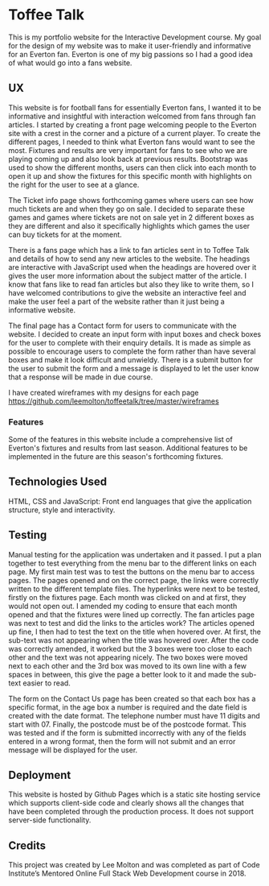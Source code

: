 ﻿<h1>Toffee Talk</h1>

This is my portfolio website for the Interactive Development course. My goal for the design of my website was to make it user-friendly and informative for an Everton fan. Everton is one of my big passions so I had a good idea of what would go into a fans website. 


<h2>UX</h2>
This website is for football fans for essentially Everton fans, I wanted it to be informative and insightful with interaction welcomed from fans through fan articles. I started by creating a front page welcoming people to the Everton site with a crest in the corner and a picture of a current player. To create the different pages, I needed to think what Everton fans would want to see the most. Fixtures and results are very important for fans to see who we are playing coming up and also look back at previous results. Bootstrap was used to show the different months, users can then click into each month to open it up and show the fixtures for this specific month with highlights on the right for the user to see at a glance.

The Ticket info page shows forthcoming games where users can see how much tickets are and when they go on sale. I decided to separate these games and games where tickets are not on sale yet in 2 different boxes as they are different and also it specifically highlights which games the user can buy tickets for at the moment.

There is a fans page which has a link to fan articles sent in to Toffee Talk and details of how to send any new articles to the website. The headings are interactive with JavaScript used when the headings are hovered over it gives the user more information about the subject matter of the article. I know that fans like to read fan articles but also they like to write them, so I have welcomed contributions to give the website an interactive feel and make the user feel a part of the website rather than it just being a informative website.

The final page has a Contact form for users to communicate with the website. I decided to create an input form with input boxes and check boxes for the user to complete with their enquiry details. It is made as simple as possible to encourage users to complete the form rather than have several boxes and make it look difficult and unwieldy. There is a submit button for the user to submit the form and a message is displayed to let the user know that a response will be made in due course.

I have created wireframes with my designs for each page https://github.com/leemolton/toffeetalk/tree/master/wireframes


<h3>Features</h3>
Some of the features in this website include a comprehensive list of Everton's fixtures and results from last season. Additional features to be implemented in the future are this season's forthcoming fixtures.


<h2>Technologies Used</h2>
HTML, CSS and JavaScript: Front end languages that give the application structure, style and interactivity.


<h2>Testing</h2>
Manual testing for the application was undertaken and it passed. I put a plan together to test everything from the menu bar to the different links on each page. My first main test was to test the buttons on the menu bar to access pages. The pages opened and on the correct page, the links were correctly written to the different template files. The hyperlinks were next to be tested, firstly on the fixtures page. Each month was clicked on and at first, they would not open out. I amended my coding to ensure that each month opened and that the fixtures were lined up correctly. The fan articles page was next to test and did the links to the articles work? The articles opened up fine, I then had to test the text on the title when hovered over. At first, the sub-text was not appearing when the title was hovered over. After the code was correctly amended, it worked but the 3 boxes were too close to each other and the text was not appearing nicely. The two boxes were moved next to each other and the 3rd box was moved to its own line with a few spaces in between, this give the page a better look to it and made the sub-text easier to read.

The form on the Contact Us page has been created so that each box has a specific format, in the age box a number is required and the date field is created with the date format. The telephone number must have 11 digits and start with 07. Finally, the postcode must be of the postcode format. This was tested and if the form is submitted incorrectly with any of the fields entered in a wrong format, then the form will not submit and an error message will be displayed for the user.   


<h2>Deployment</h2>
This website is hosted by Github Pages which is a static site hosting service which supports client-side code and clearly shows all the changes that have been completed through the production process. It does not support server-side functionality. 


<h2>Credits</h2>
This project was created by Lee Molton and was completed as part of Code Institute’s Mentored Online Full Stack Web Development course in 2018.

